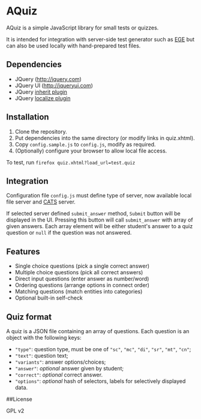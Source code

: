 # AQuiz

AQuiz is a simple JavaScript library for small tests or quizzes.

It is intended for integration with server-side test generator
such as [EGE](http://github.com/klenin/EGE)
but can also be used locally with hand-prepared test files.

## Dependencies
* JQuery (http://jquery.com)
* JQuery UI (http://jqueryui.com)
* JQuery [inherit plugin](https://github.com/dfilatov/jquery-plugins/tree/master/src/jquery.inherit)
* JQuery [localize plugin](https://github.com/coderifous/jquery-localize)

## Installation
1. Clone the repository.
2. Put dependencies into the same directory (or modify links in quiz.xhtml).
3. Copy `config.sample.js` to `config.js`, modify as required.
4. (Optionally) configure your browser to allow local file access.

To test, run `firefox quiz.xhtml?load_url=test.quiz`

## Integration

Configuration file `config.js` must define type of server, 
now available local file server and [CATS](http://github.com/klenin/cats-main) server.

If selected server defined `submit_answer` method,
`Submit` button will be displayed in the UI.
Pressing this button will call `submit_answer` with array of given answers.
Each array element will be either student's
answer to a quiz question or `null` if the question was not answered.

## Features
* Single choice questions (pick a single correct answer)
* Multiple choice questions (pick all correct answers)
* Direct input questions (enter answer as number/word)
* Ordering questions (arrange options in connect order)
* Matching questions (match entities into categories)
* Optional built-in self-check

## Quiz format
A quiz is a JSON file containing an array of questions.
Each question is an object with the following keys:
* `"type"`: question type, must be one of `"sc"`, `"mc"`, `"di"`, `"sr"`, `"mt"`, `"cn"`;
* `"text"`: question text;
* `"variants"`: answer options/choices;
* `"answer"`: *optional* answer given by student;
* `"correct"`: *optional* correct answer.
* `"options"`: *optional* hash of selectors, labels for selectively displayed data.

##License

GPL v2
